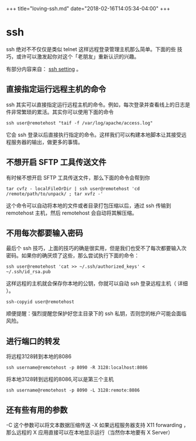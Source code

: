 +++
title="loving-ssh.md"
date="2018-02-16T14:05:34-04:00"
+++
# ssh

ssh 绝对不不仅仅是类似 telnet 这样远程登录管理主机那么简单。下面的些 技巧，或许可以激发起你对这个「老朋友」重新认识的兴趣。

有部分内容来自： [ssh setting](http://derwiki.tumblr.com/post/841579929/how-i-learned-to-stop-worrying-and-love-ssh) 。

## 直接指定运行远程主机的命令

ssh 其实可以直接指定运行远程主机的命令。例如，每次登录并查看线上的日志是件非常繁琐的累活。其实你可以使用下面的命令

    ssh user@remotehost "taif -f /var/log/apache/access.log"

它会 ssh 登录以后直接执行指定的命令。这样我们可以构建本地脚本让其接受远程服务器的输出，做更多的事情。

## 不想开启 SFTP 工具传送文件

有时候不想开启 SFTP 工具传送文件，那么下面的命令会帮到你

    tar cvfz - localFileOrDir | ssh user@remotehost 'cd /remote/path/to/unpack/ ; tar xvfz -'

这个命令可以自动将本地的文件或者目录打包压缩以后，通过 ssh 传输到 remotehost 主机，然后 remotehost 会自动将其解压缩。

## 不用每次都要输入密码

最后个 ssh 技巧，上面的技巧的确是很实用，但是我们也受不了每次都要输入次密码。如果你的确厌烦了这些，那么尝试执行下面的命令：

    ssh user@remotehost 'cat >> ~/.ssh/authorized_keys' < ~/.ssh/id_rsa.pub

这样远程的主机就会保存你本地的公钥，你就可以自动 ssh 登录远程主机（ 详细 ）。

    ssh-copyid user@remotehost

顺便提醒：强烈提醒您保护好您主目录下的 ssh 私钥，否则您的帐户可能会面临风险。

## 进行端口的转发

将远程3128转到本地的8086

    ssh username@remotehost -p 8090 -R 3128:localhost:8086

将本地3128转到远程的8086,可以是第三个主机

    ssh username@remotehost -p 8090 -L 3128:remote:8086

## 还有些有用的参数

-C 这个参数可以将文本数据压缩传送
-X 如果远程服务器支持 X11 forwarding ，那么远程的 X 应用直接可以在本地显示运行（当然你本地要有 X Server）
